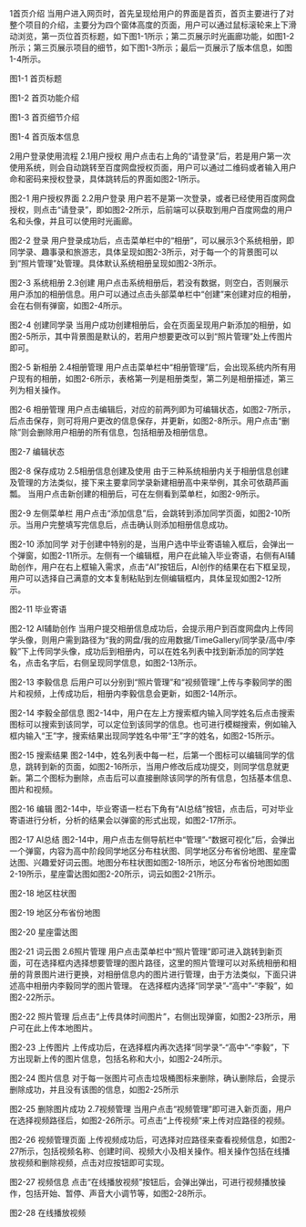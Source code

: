 1首页介绍
当用户进入网页时，首先呈现给用户的界面是首页，首页主要进行了对整个项目的介绍，主要分为四个窗体高度的页面，用户可以通过鼠标滚轮来上下滑动浏览，第一页位首页标题，如下图1-1所示；第二页展示时光画廊功能，如图1-2所示；第三页展示项目的细节，如下图1-3所示；最后一页展示了版本信息，如图1-4所示。

图1-1 首页标题

图1-2 首页功能介绍

图1-3 首页细节介绍

图1-4 首页版本信息

2用户登录使用流程
2.1用户授权
用户点击右上角的“请登录”后，若是用户第一次使用系统，则会自动跳转至百度网盘授权页面，用户可以通过二维码或者输入用户命和密码来授权登录，具体跳转后的界面如图2-1所示。

图2-1 用户授权界面
2.2用户登录
用户若不是第一次登录，或者已经使用百度网盘授权，则点击“请登录”，即如图2-2所示，后前端可以获取到用户百度网盘的用户名和头像，并且可以使用时光画廊。

图2-2 登录
用户登录成功后，点击菜单栏中的“相册”，可以展示3个系统相册，即同学录、趣事录和旅游志，具体呈现如图2-3所示，对于每一个的背景图可以到“照片管理”处管理。具体默认系统相册呈现如图2-3所示。

图2-3 系统相册
2.3创建
用户点击系统相册后，若没有数据，则空白，否则展示用户添加的相册信息。用户可以通过点击头部菜单栏中“创建”来创建对应的相册，会在右侧有弹窗，如图2-4所示。

图2-4 创建同学录
当用户成功创建相册后，会在页面呈现用户新添加的相册，如图2-5所示，其中背景图是默认的，若用户想要更改可以到“照片管理”处上传图片即可。

图2-5 新相册
2.4相册管理
用户点击菜单栏中“相册管理”后，会出现系统内所有用户现有的相册，如图2-6所示，表格第一列是相册类型，第二列是相册描述，第三列为相关操作。

图2-6 相册管理
用户点击编辑后，对应的前两列即为可编辑状态，如图2-7所示，后点击保存，则可将用户更改的信息保存，并更新，如图2-8所示。用户点击“删除”则会删除用户相册的所有信息，包括相册及相册信息。

图2-7 编辑状态

图2-8 保存成功
2.5相册信息创建及使用
由于三种系统相册内关于相册信息创建及管理的方法类似，接下来主要拿同学录新建相册高中来举例，其余可依葫芦画瓢。
当用户点击新创建的相册后，可在左侧看到菜单栏，如图2-9所示。

图2-9 左侧菜单栏
用户点击“添加信息”后，会跳转到添加同学页面，如图2-10所示。当用户完整填写完信息后，点击确认则添加相册信息成功。

图2-10 添加同学
对于创建中特别的是，当用户选中毕业寄语输入框后，会弹出一个弹窗，如图2-11所示。左侧有一个编辑框，用户在此输入毕业寄语，右侧有AI辅助创作，用户在右上框输入需求，点击“AI”按钮后，AI创作的结果在右下框呈现，用户可以选择自己满意的文本复制粘贴到左侧编辑框内，具体呈现如图2-12所示。

图2-11 毕业寄语

图2-12 AI辅助创作
当用户提交相册信息成功后，会提示用户到百度网盘内上传同学头像，则用户需到路径为“我的网盘/我的应用数据/TimeGallery/同学录/高中/李毅”下上传同学头像，成功后到相册内，可以在姓名列表中找到新添加的同学姓名，点击名字后，右侧呈现同学信息，如图2-13所示。

图2-13 李毅信息
后用户可以分别到“照片管理”和“视频管理”上传与李毅同学的图片和视频，上传成功后，相册内李毅信息会更新，如图2-14所示。

图2-14 李毅全部信息
图2-14中，用户在左上方搜索框内输入同学姓名后点击搜索图标可以搜索到该同学，可以定位到该同学的信息。也可进行模糊搜索，例如输入框内输入“王”字，搜索结果出现同学姓名中带“王”字的姓名，如图2-15所示。

图2-15 搜索结果
图2-14中，姓名列表中每一栏，后第一个图标可以编辑同学的信息，跳转到新的页面，如图2-16所示，当用户修改后成功提交，则同学信息就更新。第二个图标为删除，点击后可以直接删除该同学的所有信息，包括基本信息、图片和视频。

图2-16 编辑
图2-14中，毕业寄语一栏右下角有“AI总结”按钮，点击后，可对毕业寄语进行分析，分析的结果会以弹窗的形式出现，如图2-17所示。

图2-17 AI总结
图2-14中，用户点击左侧导航栏中“管理”-“数据可视化”后，会弹出一个弹窗，内容为高中阶段同学地区分布柱状图、同学地区分布省份地图、星座雷达图、兴趣爱好词云图。地图分布柱状图如图2-18所示，地区分布省份地图如图2-19所示，星座雷达图如图2-20所示，词云如图2-21所示。

图2-18 地区柱状图

图2-19 地区分布省份地图

图2-20 星座雷达图

图2-21 词云图
2.6照片管理
用户点击菜单栏中“照片管理”即可进入跳转到新页面，可在选择框内选择想要管理的图片路径，这里的照片管理可以对系统相册和相册的背景图片进行更换，对相册信息内的图片进行管理，由于方法类似，下面只讲述高中相册内李毅同学的图片管理。
在选择框内选择“同学录”-“高中”-“李毅”，如图2-22所示。

图2-22 照片管理
后点击“上传具体时间图片”，右侧出现弹窗，如图2-23所示，用户可在此上传本地图片。

图2-23 上传图片
上传成功后，在选择框内再次选择“同学录”-“高中”-“李毅”，下方出现新上传的图片信息，包括名称和大小，如图2-24所示。

图2-24 图片信息
对于每一张图片可点击垃圾桶图标来删除，确认删除后，会提示删除成功，并且没有该图的信息，如图2-25所示

图2-25 删除图片成功
2.7视频管理
当用户点击“视频管理”即可进入新页面，用户在选择视频路径后，如图2-26所示。可点击“上传视频”来上传对应路径的视频。

图2-26 视频管理页面
上传视频成功后，可选择对应路径来查看视频信息，如图2-27所示，包括视频名称、创建时间、视频大小及相关操作。相关操作包括在线播放视频和删除视频，点击对应按钮即可实现。

图2-27 视频信息
点击“在线播放视频”按钮后，会弹出弹出，可进行视频播放操作，包括开始、暂停、声音大小调节等，如图2-28所示。

图2-28 在线播放视频